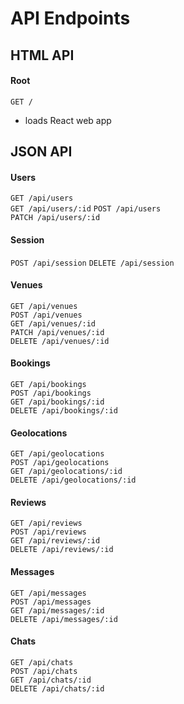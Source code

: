 # API Endpoints

## HTML API

#### Root
`GET /` 
- loads React web app

## JSON API

#### Users

`GET /api/users`  
`GET /api/users/:id` 
`POST /api/users`  
`PATCH /api/users/:id` 


#### Session

`POST /api/session`
`DELETE /api/session`

#### Venues

`GET /api/venues`  
`POST /api/venues`  
`GET /api/venues/:id`  
`PATCH /api/venues/:id`  
`DELETE /api/venues/:id`  

#### Bookings

`GET /api/bookings`  
`POST /api/bookings`  
`GET /api/bookings/:id`  
`DELETE /api/bookings/:id`    

#### Geolocations

`GET /api/geolocations`  
`POST /api/geolocations`  
`GET /api/geolocations/:id`  
`DELETE /api/geolocations/:id`  

#### Reviews

`GET /api/reviews`  
`POST /api/reviews`  
`GET /api/reviews/:id`  
`DELETE /api/reviews/:id`
  
#### Messages

`GET /api/messages`  
`POST /api/messages`  
`GET /api/messages/:id`  
`DELETE /api/messages/:id`  

#### Chats

`GET /api/chats`  
`POST /api/chats`  
`GET /api/chats/:id`  
`DELETE /api/chats/:id`  
